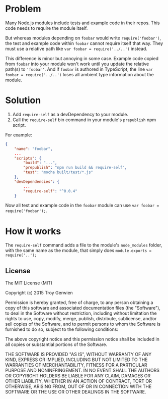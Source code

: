 # Problem

Many Node.js modules include tests and example code in their repos. This code needs to require the module itself.

But whereas modules depending on `foobar` would write `require('foobar')`, the test and example code within `foobar` cannot require itself that way. They must use a relative path like `var foobar = require('../..')` instead.

This difference is minor but annoying in some case. Example code copied from `foobar` into your module won't work until you update the relative path(s) to `'foobar'`. And if `foobar` is authored in TypeScript, the line `var foobar = require('../..')` loses all ambient type information about the module.

# Solution

1. Add `require-self` as a devDependency to your module.
2. Call the `require-self` bin command in your module's `prepublish` npm script.

For example:
```json
{
    "name": "foobar",
	...
    "scripts": {
        "build": "...",
        "prepublish": "npm run build && require-self",
        "test": "mocha built/test/*.js"
    },
    "devDependencies": {
		...
        "require-self": "^0.0.4"
    }

```

Now all test and example code in the `foobar` module can use `var foobar = require('foobar');`.

# How it works

The `require-self` command adds a file to the module's `node_modules` folder, with the same name as the module, that simply does `module.exports = require('..');`


## License

The MIT License (MIT)

Copyright (c) 2015 Troy Gerwien

Permission is hereby granted, free of charge, to any person obtaining a copy
of this software and associated documentation files (the "Software"), to deal
in the Software without restriction, including without limitation the rights
to use, copy, modify, merge, publish, distribute, sublicense, and/or sell
copies of the Software, and to permit persons to whom the Software is
furnished to do so, subject to the following conditions:

The above copyright notice and this permission notice shall be included in all
copies or substantial portions of the Software.

THE SOFTWARE IS PROVIDED "AS IS", WITHOUT WARRANTY OF ANY KIND, EXPRESS OR
IMPLIED, INCLUDING BUT NOT LIMITED TO THE WARRANTIES OF MERCHANTABILITY,
FITNESS FOR A PARTICULAR PURPOSE AND NONINFRINGEMENT. IN NO EVENT SHALL THE
AUTHORS OR COPYRIGHT HOLDERS BE LIABLE FOR ANY CLAIM, DAMAGES OR OTHER
LIABILITY, WHETHER IN AN ACTION OF CONTRACT, TORT OR OTHERWISE, ARISING FROM,
OUT OF OR IN CONNECTION WITH THE SOFTWARE OR THE USE OR OTHER DEALINGS IN THE
SOFTWARE.


